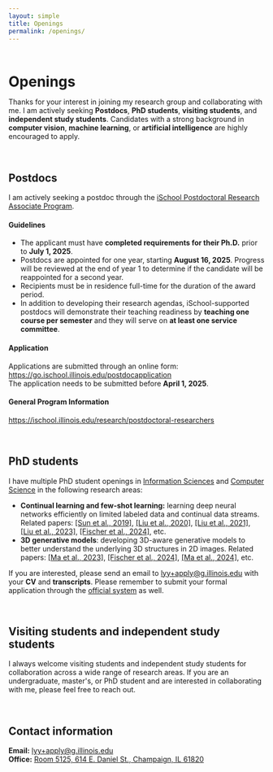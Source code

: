 ```yaml
---
layout: simple
title: Openings
permalink: /openings/
---
```


<h1 style="margin: 60px 0px 10px;">Openings</h1>


Thanks for your interest in joining my research group and collaborating with me. I am actively seeking **Postdocs**, **PhD students**, **visiting students**, and **independent study students**. Candidates with a strong background in **computer vision**, **machine learning**, or **artificial intelligence** are highly encouraged to apply.

<br>

## Postdocs


I am actively seeking a postdoc through the [iSchool Postdoctoral Research Associate Program](https://ischool.illinois.edu/research/postdoctoral-researchers).

#### Guidelines
- The applicant must have **completed requirements for their Ph.D.** prior to **July 1, 2025**. 
- Postdocs are appointed for one year, starting **August 16, 2025**. Progress will be reviewed at the end of year 1 to determine if the candidate will be reappointed for a second year.
- Recipients must be in residence full-time for the duration of the award period.
- In addition to developing their research agendas, iSchool-supported postdocs will demonstrate their teaching readiness by **teaching one course per semester** and they will serve on **at least one service committee**.

#### Application
Applications are submitted through an online form: <https://go.ischool.illinois.edu/postdocapplication> 
<br>
The application needs to be submitted before **April 1, 2025**. 

#### General Program Information
<https://ischool.illinois.edu/research/postdoctoral-researchers>


<br>

## PhD students

I have multiple PhD student openings in [Information Sciences](https://ischool.illinois.edu/degrees-programs/graduate/phd-information-sciences/) and [Computer Science](https://siebelschool.illinois.edu/academics/graduate/phd-program/) in the following research areas:

- **Continual learning and few-shot learning:** learning deep neural networks efficiently on limited labeled data and continual data streams. Related papers: [\[Sun et al., 2019\]](https://openaccess.thecvf.com/content_CVPR_2019/papers/Sun_Meta-Transfer_Learning_for_Few-Shot_Learning_CVPR_2019_paper.pdf), [\[Liu et al., 2020\]](https://arxiv.org/pdf/2002.10211.pdf), [\[Liu et al., 2021\]](https://arxiv.org/pdf/2010.05063), [\[Liu et al., 2023\]](https://arxiv.org/pdf/2301.05032), [\[Fischer et al., 2024\]](https://www.cs.jhu.edu/~yyliu/preprints/iNeMo_Incremental_Neural_Mesh_Models_for_Robust_Class-Incremental_Learning.pdf), etc.
- **3D generative models**: developing 3D-aware generative models to better understand the underlying 3D structures in 2D images. Related papers: [\[Ma et al., 2023\]](https://openreview.net/pdf?id=XlkN11Xj6J), [\[Fischer et al., 2024\]](https://www.cs.jhu.edu/~yyliu/preprints/iNeMo_Incremental_Neural_Mesh_Models_for_Robust_Class-Incremental_Learning.pdf), [\[Ma et al., 2024\]](https://arxiv.org/pdf/2406.09613), etc.

If you are interested, please send an email to <email><a href="mailto:lyy+apply@g.illinois.edu">lyy+apply@g.illinois.edu</a></email> with your **CV** and **transcripts**. Please remember to submit your formal application through the [official system](https://grad.illinois.edu/admissions/apply) as well.

<br>


## Visiting students and independent study students 

I always welcome visiting students and independent study students for collaboration across a wide range of research areas. If you are an undergraduate, master's, or PhD student and are interested in collaborating with me, please feel free to reach out.

<br>


## Contact information

<strong>Email:</strong> <email><a href="mailto:lyy+apply@g.illinois.edu">lyy+apply@g.illinois.edu</a></email>
<br>
<strong>Office:</strong> <a href="https://maps.app.goo.gl/sTBLkKCDBaAD81eA9">Room 5125, 614 E. Daniel St., Champaign, IL 61820</a>
